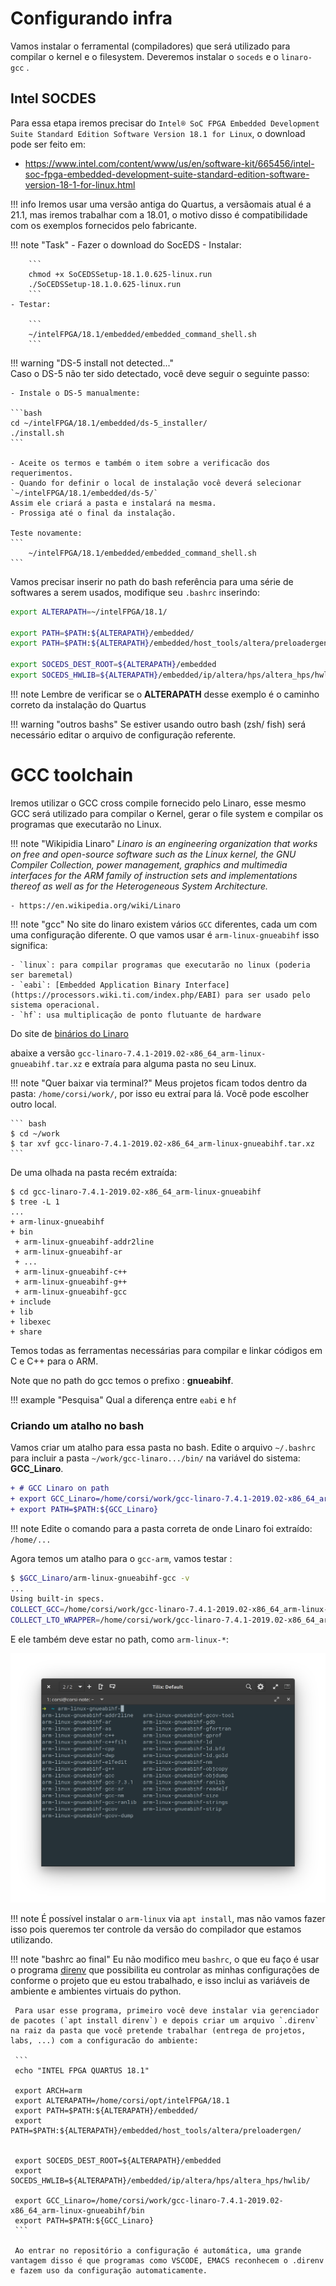 # Configurando infra

Vamos instalar o ferramental (compiladores) que será utilizado para compilar o kernel e o filesystem. Deveremos instalar o `soceds` e o `linaro-gcc` .

## Intel SOCDES

Para essa etapa iremos precisar do  `Intel® SoC FPGA Embedded Development Suite Standard Edition Software Version 18.1 for Linux`, o download pode ser feito em:

- https://www.intel.com/content/www/us/en/software-kit/665456/intel-soc-fpga-embedded-development-suite-standard-edition-software-version-18-1-for-linux.html

!!! info 
    Iremos usar uma versão antiga do Quartus, a versãomais atual é a 21.1, mas iremos trabalhar com a 18.01, o motivo disso é compatibilidade com os exemplos fornecidos pelo fabricante.

!!! note "Task"
    - Fazer o download do SocEDS
    - Instalar:
    
        ```
        chmod +x SoCEDSSetup-18.1.0.625-linux.run 
        ./SoCEDSSetup-18.1.0.625-linux.run
        ```
    - Testar: 
    
        ```
        ~/intelFPGA/18.1/embedded/embedded_command_shell.sh 
        ```

!!! warning "DS-5 install not detected..."     
    Caso o DS-5 não ter sido detectado, você deve seguir o seguinte passo:
    
    - Instale o DS-5 manualmente:
    
    ```bash
    cd ~/intelFPGA/18.1/embedded/ds-5_installer/
    ./install.sh
    ```
    
    - Aceite os termos e também o item sobre a verificacão dos requerimentos.
    - Quando for definir o local de instalação você deverá selecionar `~/intelFPGA/18.1/embedded/ds-5/`
    Assim ele criará a pasta e instalará na mesma.
    - Prossiga até o final da instalação.

    Teste novamente:
    ```
        ~/intelFPGA/18.1/embedded/embedded_command_shell.sh 
    ```    

Vamos precisar inserir no path do bash referência para uma série de softwares a serem usados, modifique seu `.bashrc` inserindo: 

``` bash
export ALTERAPATH=~/intelFPGA/18.1/

export PATH=$PATH:${ALTERAPATH}/embedded/
export PATH=$PATH:${ALTERAPATH}/embedded/host_tools/altera/preloadergen/

export SOCEDS_DEST_ROOT=${ALTERAPATH}/embedded
export SOCEDS_HWLIB=${ALTERAPATH}/embedded/ip/altera/hps/altera_hps/hwlib/
```

!!! note
    Lembre de verificar se o **ALTERAPATH** desse exemplo é o caminho correto da instalação do Quartus

!!! warning "outros bashs"
    Se estiver usando outro bash (zsh/ fish) será necessário editar o arquivo de configuração referente.
    
# GCC toolchain

Iremos utilizar o GCC cross compile fornecido pelo Linaro, esse mesmo GCC será utilizado para compilar o Kernel, gerar o file system e compilar os programas que executarão no Linux. 

!!! note "Wikipidia Linaro"
    *Linaro is an engineering organization that works on free and open-source software such as the Linux kernel, the GNU Compiler Collection, power management, graphics and multimedia interfaces for the ARM family of instruction sets and implementations thereof as well as for the Heterogeneous System Architecture.*

    - https://en.wikipedia.org/wiki/Linaro

!!! note "gcc"
    No site do linaro existem vários `GCC` diferentes, cada um com uma configuração diferente. O que vamos usar é `arm-linux-gnueabihf` isso significa:
    
    - `linux`: para compilar programas que executarão no linux (poderia ser baremetal)
    - `eabi`: [Embedded Application Binary Interface](https://processors.wiki.ti.com/index.php/EABI) para ser usado pelo sistema operacional.
    - `hf`: usa multiplicação de ponto flutuante de hardware
    

Do site de [binários do Linaro](https://releases.linaro.org/components/toolchain/binaries/7.4-2019.02/arm-linux-gnueabihf/)

abaixe a versão `gcc-linaro-7.4.1-2019.02-x86_64_arm-linux-gnueabihf.tar.xz` e extraía para alguma pasta no seu Linux.

!!! note "Quer baixar via terminal?"
     Meus projetos ficam todos dentro da pasta: `/home/corsi/work/`, por isso eu extraí para lá. Você pode escolher outro local.
     
    ``` bash
    $ cd ~/work
    $ tar xvf gcc-linaro-7.4.1-2019.02-x86_64_arm-linux-gnueabihf.tar.xz
    ```

De uma olhada na pasta recém extraída: 

```
$ cd gcc-linaro-7.4.1-2019.02-x86_64_arm-linux-gnueabihf 
$ tree -L 1
...
+ arm-linux-gnueabihf
+ bin
 + arm-linux-gnueabihf-addr2line
 + arm-linux-gnueabihf-ar
 + ...
 + arm-linux-gnueabihf-c++
 + arm-linux-gnueabihf-g++
 + arm-linux-gnueabihf-gcc
+ include
+ lib
+ libexec
+ share
```

Temos todas as ferramentas necessárias para compilar e linkar códigos em C e C++ para o ARM.

Note que no path do gcc temos o prefixo : **gnueabihf**. 

!!! example "Pesquisa"
    Qual a diferença entre `eabi` e `hf`

### Criando um atalho no bash

Vamos criar um atalho para essa pasta no bash. Edite o arquivo `~/.bashrc` para incluir a pasta `~/work/gcc-linaro.../bin/` na variável do sistema: **GCC_Linaro**.

```diff
+ # GCC Linaro on path
+ export GCC_Linaro=/home/corsi/work/gcc-linaro-7.4.1-2019.02-x86_64_arm-linux-gnueabihf/bin
+ export PATH=$PATH:${GCC_Linaro}
```

!!! note
    Edite o comando para a pasta correta de onde Linaro foi extraído: `/home/...`

Agora temos um atalho para o `gcc-arm`, vamos testar :

```bash
$ $GCC_Linaro/arm-linux-gnueabihf-gcc -v
...
Using built-in specs.
COLLECT_GCC=/home/corsi/work/gcc-linaro-7.4.1-2019.02-x86_64_arm-linux-gnueabihf/bin/arm-linux-gnueabihf-gcc
COLLECT_LTO_WRAPPER=/home/corsi/work/gcc-linaro-7.4.1-2019.02-x86_64_arm-linux-gnueabihf/bin/../libexec/gcc/arm-linux-gnueabihf/7.4.1/lto-wrapper
```

E ele também deve estar no path, como `arm-linux-*`:

![](figs/Tutorial-HLS-BuildSystem-armgcc.png)

!!! note
    É possível instalar o `arm-linux` via `apt install`, mas não vamos fazer isso pois queremos ter controle da versão do compilador que estamos utilizando.

!!! note "bashrc ao final"
     Eu não modifico meu `bashrc`, o que eu faço é usar o programa [direnv](https://direnv.net/) que possibilita eu controlar as minhas configurações de conforme o projeto que eu estou trabalhado, e isso inclui as variáveis de ambiente e ambientes virtuais do python.
     
     Para usar esse programa, primeiro você deve instalar via gerenciador de pacotes (`apt install direnv`) e depois criar um arquivo `.direnv` na raiz da pasta que você pretende trabalhar (entrega de projetos, labs, ...) com a configuracão do ambiente:
     
     ```
     echo "INTEL FPGA QUARTUS 18.1"
  
     export ARCH=arm
     export ALTERAPATH=/home/corsi/opt/intelFPGA/18.1
     export PATH=$PATH:${ALTERAPATH}/embedded/
     export PATH=$PATH:${ALTERAPATH}/embedded/host_tools/altera/preloadergen/

     
     export SOCEDS_DEST_ROOT=${ALTERAPATH}/embedded
     export SOCEDS_HWLIB=${ALTERAPATH}/embedded/ip/altera/hps/altera_hps/hwlib/

     export GCC_Linaro=/home/corsi/work/gcc-linaro-7.4.1-2019.02-x86_64_arm-linux-gnueabihf/bin
     export PATH=$PATH:${GCC_Linaro}
     ```
     
     Ao entrar no repositório a configuração é automática, uma grande vantagem disso é que programas como VSCODE, EMACS reconhecem o .direnv e fazem uso da configuração automaticamente.
